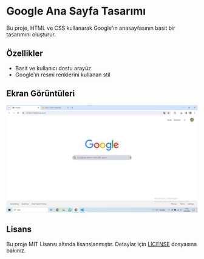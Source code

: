 

# Google Ana Sayfa Tasarımı

Bu proje, HTML ve CSS kullanarak Google'ın anasayfasının basit bir tasarımını oluşturur. 


## Özellikler

- Basit ve kullanıcı dostu arayüz
- Google'ın resmi renklerini kullanan stil


## Ekran Görüntüleri

![Google Ana Sayfa](googleanasayfa.png)

## Lisans

Bu proje MIT Lisansı altında lisanslanmıştır. Detaylar için [LICENSE](LICENSE) dosyasına bakınız.



